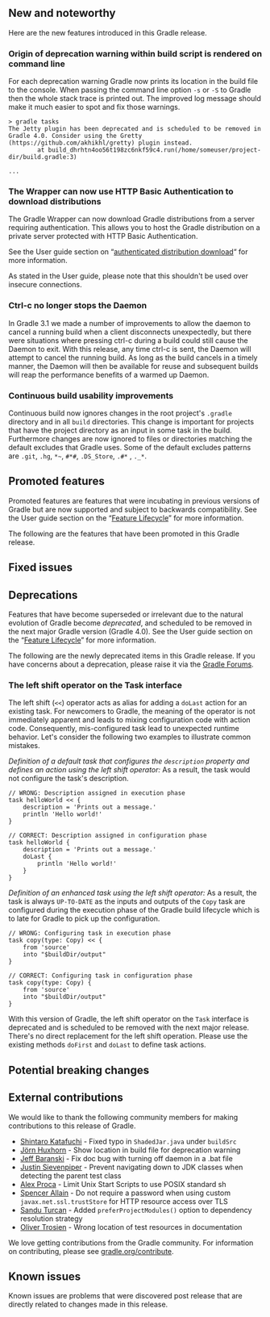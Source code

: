 ## New and noteworthy

Here are the new features introduced in this Gradle release.

<!--
IMPORTANT: if this is a patch release, ensure that a prominent link is included in the foreword to all releases of the same minor stream.
Add-->

<!--
### Example new and noteworthy
-->
### Origin of deprecation warning within build script is rendered on command line

For each deprecation warning Gradle now prints its location in the
build file to the console. When passing the command line option `-s` or `-S`
to Gradle then the whole stack trace is printed out.
The improved log message should make it much easier to spot and fix those warnings.

    > gradle tasks
    The Jetty plugin has been deprecated and is scheduled to be removed in Gradle 4.0. Consider using the Gretty (https://github.com/akhikhl/gretty) plugin instead.
            at build_dhrhtn4oo56t198zc6nkf59c4.run(/home/someuser/project-dir/build.gradle:3)
    
    ...

### The Wrapper can now use HTTP Basic Authentication to download distributions

The Gradle Wrapper can now download Gradle distributions from a server requiring authentication.
This allows you to host the Gradle distribution on a private server protected with HTTP Basic Authentication.

See the User guide section on “[authenticated distribution download](userguide/gradle_wrapper.html#sec:authenticated_download)“ for more information.

As stated in the User guide, please note that this shouldn't be used over insecure connections.

### Ctrl-c no longer stops the Daemon

In Gradle 3.1 we made a number of improvements to allow the daemon to cancel a running build when a client disconnects unexpectedly, but there were situations where pressing ctrl-c during a build could still cause the Daemon to exit.  With this release, any time ctrl-c is sent, the Daemon will attempt to cancel the running build.  As long as the build cancels in a timely manner, the Daemon will then be available for reuse and subsequent builds will reap the performance benefits of a warmed up Daemon.

### Continuous build usability improvements

Continuous build now ignores changes in the root project's `.gradle` directory and in all `build` directories. 
This change is important for projects that have the project directory as an input in some task in the build. 
Furthermore changes are now ignored to files or directories matching the default excludes that Gradle uses. 
Some of the default excludes patterns are `.git`, `.hg`, `*~`, `#*#`, `.DS_Store`, `.#*` , `._*`.

## Promoted features

Promoted features are features that were incubating in previous versions of Gradle but are now supported and subject to backwards compatibility.
See the User guide section on the “[Feature Lifecycle](userguide/feature_lifecycle.html)” for more information.

The following are the features that have been promoted in this Gradle release.

<!--
### Example promoted
-->

## Fixed issues

## Deprecations

Features that have become superseded or irrelevant due to the natural evolution of Gradle become *deprecated*, and scheduled to be removed
in the next major Gradle version (Gradle 4.0). See the User guide section on the “[Feature Lifecycle](userguide/feature_lifecycle.html)” for more information.

The following are the newly deprecated items in this Gradle release. If you have concerns about a deprecation, please raise it via the [Gradle Forums](https://discuss.gradle.org).

### The left shift operator on the Task interface

The left shift (`<<`) operator acts as alias for adding a `doLast` action for an existing task. For newcomers to Gradle, the meaning of the operator is not immediately apparent and 
leads to mixing configuration code with action code. Consequently, mis-configured task lead to unexpected runtime behavior. Let's consider the following two examples to illustrate common 
mistakes.
 
_Definition of a default task that configures the `description` property and defines an action using the left shift operator:_ As a result, the task would not configure the task's description.
    
    // WRONG: Description assigned in execution phase
    task helloWorld << {
        description = 'Prints out a message.'
        println 'Hello world!'
    }
    
    // CORRECT: Description assigned in configuration phase
    task helloWorld {
        description = 'Prints out a message.'
        doLast {
            println 'Hello world!'
        }
    }

_Definition of an enhanced task using the left shift operator:_ As a result, the task is always `UP-TO-DATE` as the inputs and outputs of the `Copy` task are configured during the execution 
phase of the Gradle build lifecycle which is to late for Gradle to pick up the configuration.

    // WRONG: Configuring task in execution phase
    task copy(type: Copy) << {
        from 'source'
        into "$buildDir/output"
    }
    
    // CORRECT: Configuring task in configuration phase
    task copy(type: Copy) {
        from 'source'
        into "$buildDir/output"
    }

With this version of Gradle, the left shift operator on the `Task` interface is deprecated and is scheduled to be removed with the next major release. There's no direct replacement
for the left shift operation. Please use the existing methods `doFirst` and `doLast` to define task actions.

## Potential breaking changes

<!--
### Example breaking change
-->

## External contributions

We would like to thank the following community members for making contributions to this release of Gradle.

- [Shintaro Katafuchi](https://github.com/hotchemi) - Fixed typo in `ShadedJar.java` under `buildSrc`
- [Jörn Huxhorn](https://github.com/huxi) - Show location in build file for deprecation warning
- [Jeff Baranski](https://github.com/jbaranski) - Fix doc bug with turning off daemon in a .bat file
- [Justin Sievenpiper](https://github.com/jsievenpiper) - Prevent navigating down to JDK classes when detecting the parent test class
- [Alex Proca](https://github.com/alexproca) - Limit Unix Start Scripts to use POSIX standard sh
- [Spencer Allain](https://github.com/merscwog) - Do not require a password when using custom `javax.net.ssl.trustStore` for HTTP resource access over TLS 
- [Sandu Turcan](https://github.com/idlsoft) - Added `preferProjectModules()` option to dependency resolution strategy
- [Oliver Trosien](https://github.com/otrosien) - Wrong location of test resources in documentation

We love getting contributions from the Gradle community. For information on contributing, please see [gradle.org/contribute](https://gradle.org/contribute).

## Known issues

Known issues are problems that were discovered post release that are directly related to changes made in this release.
